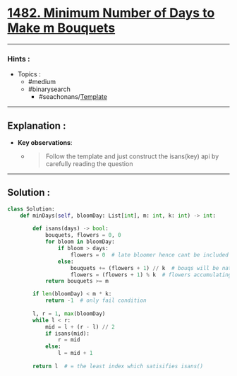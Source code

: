 # [1482. Minimum Number of Days to Make m Bouquets](https://leetcode.com/problems/minimum-number-of-days-to-make-m-bouquets/)

---

### Hints :

-   Topics :
    -   #medium
    -   #binarysearch
        -   #seachonans/[Template](https://leetcode.com/discuss/general-discussion/786126/Python-Powerful-Ultimate-Binary-Search-Template.-Solved-many-problems)

---

## Explanation :

-   **Key observations**:

    -   > Follow the template and just construct the isans(key) api by carefully reading the question

---

## Solution :

```python
class Solution:
    def minDays(self, bloomDay: List[int], m: int, k: int) -> int:
        
        def isans(days) -> bool:
            bouquets, flowers = 0, 0
            for bloom in bloomDay:
                if bloom > days:
                    flowers = 0  # late bloomer hence cant be included 
                else:
                    bouquets += (flowers + 1) // k  # bouqs will be natural# multiples of k
                    flowers = (flowers + 1) % k  # flowers accumulating nd reaching k will be used as a bouq hence reseting at that time 
            return bouquets >= m

        if len(bloomDay) < m * k:
            return -1  # only fail condition 
        
        l, r = 1, max(bloomDay)
        while l < r:
            mid = l + (r - l) // 2
            if isans(mid):
                r = mid
            else:
                l = mid + 1
                
        return l  # = the least index which satisifies isans()
```
